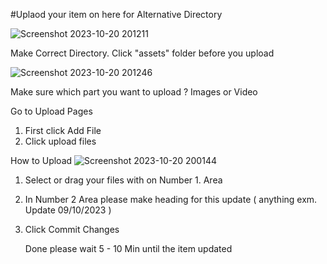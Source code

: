 #Uplaod your item on here for Alternative Directory

![Screenshot 2023-10-20 201211](https://github.com/directoryaudi/vault.github.io/assets/148554900/9878ee8d-81d2-453c-baad-edf7a9c30d14)

Make Correct Directory. Click "assets" folder before you upload


![Screenshot 2023-10-20 201246](https://github.com/directoryaudi/vault.github.io/assets/148554900/438c99b7-56a5-4c22-852d-cdc7bbcba98c)

Make sure which part you want to upload ? Images or Video



Go to Upload Pages
1. First click Add File
2. Click upload files

How to Upload
![Screenshot 2023-10-20 200144](https://github.com/directoryaudi/vault.github.io/assets/148554900/fd0f8a71-7542-469d-83bd-3b85e76fc738)
1. Select or drag your files with on Number 1. Area
2. In Number 2 Area please make heading for this update ( anything exm. Update 09/10/2023 )
3. Click Commit Changes

   Done please wait 5 - 10 Min until the item updated
